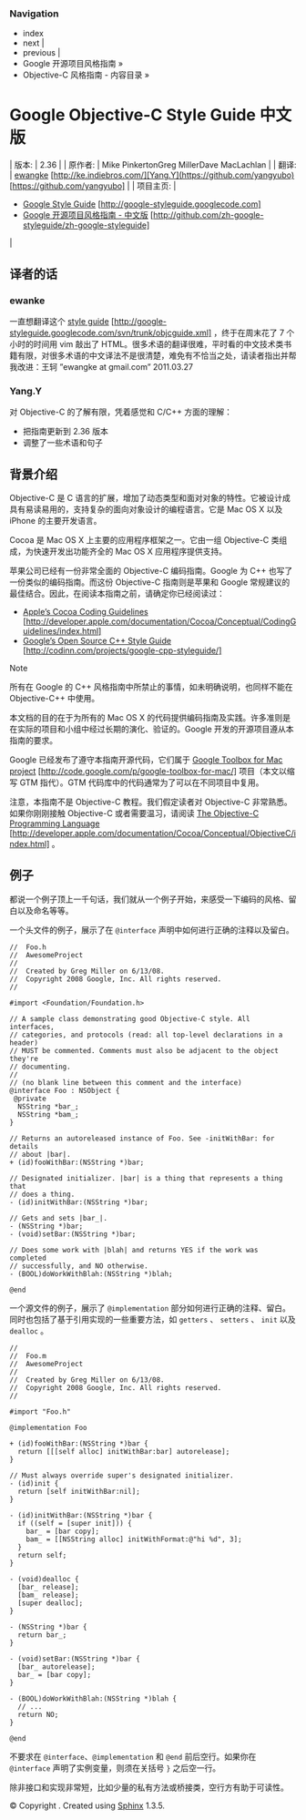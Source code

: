 ### Navigation

*   index
*   next |
*   previous |
*   Google 开源项目风格指南 »
*   Objective-C 风格指南 - 内容目录 »

# Google Objective-C Style Guide 中文版

| 版本: | 2.36 |
| 原作者: | Mike PinkertonGreg MillerDave MacLachlan |
| 翻译: | [ewangke](http://ke.indiebros.com/) [http://ke.indiebros.com/][Yang.Y](https://github.com/yangyubo) [https://github.com/yangyubo] |
| 项目主页: |  
*   [Google Style Guide](http://google-styleguide.googlecode.com) [http://google-styleguide.googlecode.com]
*   [Google 开源项目风格指南 - 中文版](http://github.com/zh-google-styleguide/zh-google-styleguide) [http://github.com/zh-google-styleguide/zh-google-styleguide]

 |

## 译者的话

### ewanke

一直想翻译这个 [style guide](http://google-styleguide.googlecode.com/svn/trunk/objcguide.xml) [http://google-styleguide.googlecode.com/svn/trunk/objcguide.xml] ，终于在周末花了 7 个小时的时间用 vim 敲出了 HTML。很多术语的翻译很难，平时看的中文技术类书籍有限，对很多术语的中文译法不是很清楚，难免有不恰当之处，请读者指出并帮我改进：王轲 ”ewangke at gmail.com” 2011.03.27

### Yang.Y

对 Objective-C 的了解有限，凭着感觉和 C/C++ 方面的理解：

*   把指南更新到 2.36 版本
*   调整了一些术语和句子

## 背景介绍

Objective-C 是 C 语言的扩展，增加了动态类型和面对对象的特性。它被设计成具有易读易用的，支持复杂的面向对象设计的编程语言。它是 Mac OS X 以及 iPhone 的主要开发语言。

Cocoa 是 Mac OS X 上主要的应用程序框架之一。它由一组 Objective-C 类组成，为快速开发出功能齐全的 Mac OS X 应用程序提供支持。

苹果公司已经有一份非常全面的 Objective-C 编码指南。Google 为 C++ 也写了一份类似的编码指南。而这份 Objective-C 指南则是苹果和 Google 常规建议的最佳结合。因此，在阅读本指南之前，请确定你已经阅读过：

*   [Apple’s Cocoa Coding Guidelines](http://developer.apple.com/documentation/Cocoa/Conceptual/CodingGuidelines/index.html) [http://developer.apple.com/documentation/Cocoa/Conceptual/CodingGuidelines/index.html]
*   [Google’s Open Source C++ Style Guide](http://codinn.com/projects/google-cpp-styleguide/) [http://codinn.com/projects/google-cpp-styleguide/]

Note

所有在 Google 的 C++ 风格指南中所禁止的事情，如未明确说明，也同样不能在 Objective-C++ 中使用。

本文档的目的在于为所有的 Mac OS X 的代码提供编码指南及实践。许多准则是在实际的项目和小组中经过长期的演化、验证的。Google 开发的开源项目遵从本指南的要求。

Google 已经发布了遵守本指南开源代码，它们属于 [Google Toolbox for Mac project](http://code.google.com/p/google-toolbox-for-mac/) [http://code.google.com/p/google-toolbox-for-mac/] 项目（本文以缩写 GTM 指代）。GTM 代码库中的代码通常为了可以在不同项目中复用。

注意，本指南不是 Objective-C 教程。我们假定读者对 Objective-C 非常熟悉。如果你刚刚接触 Objective-C 或者需要温习，请阅读 [The Objective-C Programming Language](http://developer.apple.com/documentation/Cocoa/Conceptual/ObjectiveC/index.html) [http://developer.apple.com/documentation/Cocoa/Conceptual/ObjectiveC/index.html] 。

## 例子

都说一个例子顶上一千句话，我们就从一个例子开始，来感受一下编码的风格、留白以及命名等等。

一个头文件的例子，展示了在 `@interface` 声明中如何进行正确的注释以及留白。

```
//  Foo.h
//  AwesomeProject
//
//  Created by Greg Miller on 6/13/08.
//  Copyright 2008 Google, Inc. All rights reserved.
//

#import <Foundation/Foundation.h>

// A sample class demonstrating good Objective-C style. All interfaces,
// categories, and protocols (read: all top-level declarations in a header)
// MUST be commented. Comments must also be adjacent to the object they're
// documenting.
//
// (no blank line between this comment and the interface)
@interface Foo : NSObject {
 @private
  NSString *bar_;
  NSString *bam_;
}

// Returns an autoreleased instance of Foo. See -initWithBar: for details
// about |bar|.
+ (id)fooWithBar:(NSString *)bar;

// Designated initializer. |bar| is a thing that represents a thing that
// does a thing.
- (id)initWithBar:(NSString *)bar;

// Gets and sets |bar_|.
- (NSString *)bar;
- (void)setBar:(NSString *)bar;

// Does some work with |blah| and returns YES if the work was completed
// successfully, and NO otherwise.
- (BOOL)doWorkWithBlah:(NSString *)blah;

@end 
```

一个源文件的例子，展示了 `@implementation` 部分如何进行正确的注释、留白。同时也包括了基于引用实现的一些重要方法，如 `getters` 、 `setters` 、 `init` 以及 `dealloc` 。

```
//
//  Foo.m
//  AwesomeProject
//
//  Created by Greg Miller on 6/13/08.
//  Copyright 2008 Google, Inc. All rights reserved.
//

#import "Foo.h"

@implementation Foo

+ (id)fooWithBar:(NSString *)bar {
  return [[[self alloc] initWithBar:bar] autorelease];
}

// Must always override super's designated initializer.
- (id)init {
  return [self initWithBar:nil];
}

- (id)initWithBar:(NSString *)bar {
  if ((self = [super init])) {
    bar_ = [bar copy];
    bam_ = [[NSString alloc] initWithFormat:@"hi %d", 3];
  }
  return self;
}

- (void)dealloc {
  [bar_ release];
  [bam_ release];
  [super dealloc];
}

- (NSString *)bar {
  return bar_;
}

- (void)setBar:(NSString *)bar {
  [bar_ autorelease];
  bar_ = [bar copy];
}

- (BOOL)doWorkWithBlah:(NSString *)blah {
  // ...
  return NO;
}

@end 
```

不要求在 `@interface`、`@implementation` 和 `@end` 前后空行。如果你在 `@interface` 声明了实例变量，则须在关括号 `}` 之后空一行。

除非接口和实现非常短，比如少量的私有方法或桥接类，空行方有助于可读性。

© Copyright . Created using [Sphinx](http://sphinx-doc.org/) 1.3.5.